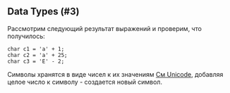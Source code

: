 Data Types (#3)
-
Рассмотрим следующий результат выражений и проверим, что получилось:

```
char c1 = 'a' + 1;
char c2 = 'a' + 25;
char c3 = 'E' - 2;
```

Символы хранятся в виде чисел к их значениям
[См Unicode](https://ru.wikipedia.org/wiki/Unicode),
добавляя целое число к символу - создается новый символ.